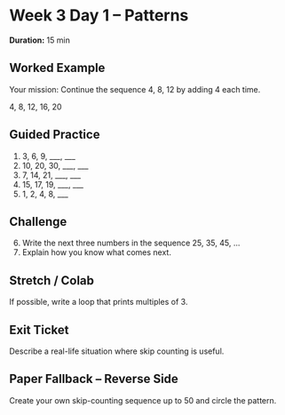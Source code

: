 # Week 3 Day 1 – Patterns

**Duration:** 15 min

## Worked Example
Your mission: Continue the sequence 4, 8, 12 by adding 4 each time.

4, 8, 12, 16, 20

## Guided Practice
1. 3, 6, 9, ___, ___
2. 10, 20, 30, ___, ___
3. 7, 14, 21, ___, ___
4. 15, 17, 19, ___, ___
5. 1, 2, 4, 8, ___

## Challenge
6. Write the next three numbers in the sequence 25, 35, 45, ...
7. Explain how you know what comes next.

## Stretch / Colab
If possible, write a loop that prints multiples of 3.

## Exit Ticket
Describe a real-life situation where skip counting is useful.

## Paper Fallback – Reverse Side
Create your own skip-counting sequence up to 50 and circle the pattern.
